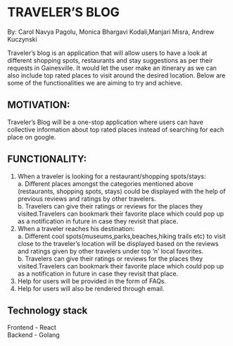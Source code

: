 # TRAVELER’S BLOG
By: Carol Navya Pagolu, Monica Bhargavi Kodali,Manjari Misra, Andrew Kuczynski

Traveler’s blog is an application that will allow users to have a look at different shopping spots, restaurants and stay suggestions as per their requests in Gainesville. It would let the user make an itinerary as we can also include top rated places to visit around the desired location. Below are some of the functionalities we are aiming to try and achieve. 
## MOTIVATION:
Traveler’s Blog will be a one-stop application where users can have collective information about top rated places instead of searching for each place on google.
## FUNCTIONALITY:
1. When a traveler is looking for a restaurant/shopping spots/stays: <br />
a. Different places amongst the categories mentioned above (restaurants, shopping spots, stays) could be displayed with the help of previous reviews and ratings by         other travelers. <br />
b. Travelers can give their ratings or reviews for the places they visited.Travelers can bookmark their favorite place which could pop up as a notification in future in case they revisit that place. <br />
2. When a traveler reaches his destination: <br />
a. Different cool spots(museums,parks,beaches,hiking trails etc) to visit close to the traveler’s location will be displayed based on the reviews and ratings given by other travelers under top ‘n’ local favorites. <br />
b. Travelers can give their ratings or reviews for the places they visited.Travelers can bookmark their favorite place which could pop up as a notification in future in case they revisit that place. <br />
3. Help for users will be provided in the form of FAQs. <br />
4. Help for users will also be rendered through email.

## Technology stack
Frontend - React <br />
Backend  - Golang
